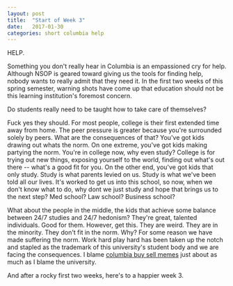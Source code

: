 ```yaml
---
layout: post
title:  "Start of Week 3"
date:   2017-01-30
categories: short columbia help
---
```


HELP.

Something you don't really hear in Columbia is an empassioned cry for help. Although NSOP is geared toward giving us the tools for finding help, nobody wants to really admit that they need it. In the first two weeks of this spring semester, warning shots have come up that education should not be this learning institution's foremost concern.

Do students really need to be taught how to take care of themselves?

Fuck yes they should. For most people, college is their first extended time away from home. The peer pressure is greater because you're surrounded solely by peers. What are the consequences of that? You've got kids drawing out whats the norm. On one extreme, you've got kids making partying the norm. You're in college now, why even study? College is for trying out new things, exposing yourself to the world, finding out what's out there -- what's a good fit for you. On the other end, you've got kids that only study. Study is what parents levied on us. Study is what we've been told all our lives. It's worked to get us into this school, so now, when we don't know what to do, why dont we just study and hope that brings us to the next step? Med school? Law school? Business school?

What about the people in the middle, the kids that achieve some balance between 24/7 studies and 24/7 hedonism? They're great, talented individuals. Good for them. However, get this. They are weird. They are in the minority. They don't fit in the norm. Why? For some reason we have made suffering the norm. Work hard play hard has been taken up the notch and stapled as the trademark of this university's student body and we are facing the consequences. I blame [columbia buy sell memes](https://www.facebook.com/groups/1006815496091821/) just about as much as I blame the university.

And after a rocky first two weeks, here's to a happier week 3.

